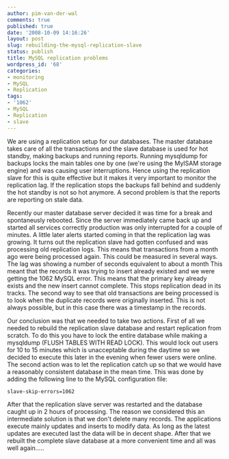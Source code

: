 ```yaml
---
author: pim-van-der-wal
comments: true
published: true
date: '2008-10-09 14:16:26'
layout: post
slug: rebuilding-the-mysql-replication-slave
status: publish
title: MySQL replication problems
wordpress_id: '68'
categories:
- monitoring
- MySQL
- Replication
tags:
- '1062'
- MySQL
- Replication
- slave
---
```


We are using a replication setup for our databases. The master database takes care of all the transactions and the slave database is used for hot standby, making backups and running reports. Running mysqldump for backups locks the main tables one by one (we're using the MyISAM storage engine) and was causing user interruptions. Hence using the replication slave for this is quite effective but it makes it very important to monitor the replication lag. If the replication stops the backups fall behind and suddenly the hot standby is not so hot anymore. A second problem is that the reports are reporting on stale data.

Recently our master database server decided it was time for a break and spontaneusly rebooted. Since the server immediately came back up and started all services correctly production was only interrupted for a couple of minutes. A little later alerts started coming in that the replication lag was growing. It turns out the replication slave had gotten confused and was processing old replication logs. This means that transactions from a month ago were being processed again. This could be measured in several ways. The lag was showing a number of seconds equivalent to about a month This meant that the records it was trying to insert already existed and we were getting the 1062 MySQL error. This means that the primary key already exists and the new insert cannot complete. This stops replication dead in its tracks. The second way to see that old transactions are being processed is to look when the duplicate records were originally inserted. This is not always possible, but in this case there was a timestamp in the records.

Our conclusion was that we needed to take two actions. First of all we needed to rebuild the replication slave database and restart replication from scratch. To do this you have to lock the entire database while making a mysqldump (FLUSH TABLES WITH READ LOCK).  This would lock out users for 10 to 15 minutes which is unacceptable during the daytime so we decided to execute this later in the evening when fewer users were online. The second action was to let the replication catch up so that we would have a reasonably consistent database in the mean time. This was done by adding the following line to the MySQL configuration file:
```
slave-skip-errors=1062
```
After that the replication slave server was restarted and the database caught up in 2 hours of processing. The reason we considered this an intermediate solution is that we don't delete many records. The applications execute mainly updates and inserts to modify data. As long as the latest updates are executed last the data will be in decent shape. After that we rebuilt the complete slave database at a more convenient time and all was well again.....
